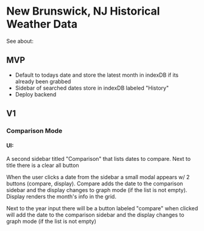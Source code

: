 # New Brunswick, NJ Historical Weather Data

See about:

## MVP

- Default to todays date and store the latest month in indexDB if its already been grabbed
- Sidebar of searched dates store in indexDB labeled "History"
- Deploy backend

## V1

### Comparison Mode

#### UI:

A second sidebar titled "Comparison" that lists dates to compare. Next to title there is a clear all button

When the user clicks a date from the sidebar a small modal appears w/ 2 buttons (compare, display). Compare adds the date to the comparison sidebar and the display changes to graph mode (if the list is not empty). Display renders the month's info in the grid.

Next to the year input there will be a button labeled "compare" when clicked will add the date to the comparison sidebar and the display changes to graph mode (if the list is not empty)
